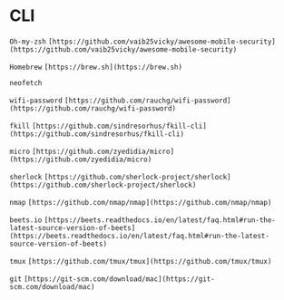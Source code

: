 # CLI


`Oh-my-zsh` `[https://github.com/vaib25vicky/awesome-mobile-security](https://github.com/vaib25vicky/awesome-mobile-security)`

`Homebrew` `[https://brew.sh](https://brew.sh)`

`neofetch`

`wifi-password` `[https://github.com/rauchg/wifi-password](https://github.com/rauchg/wifi-password)`

`fkill` `[https://github.com/sindresorhus/fkill-cli](https://github.com/sindresorhus/fkill-cli)`

`micro` `[https://github.com/zyedidia/micro](https://github.com/zyedidia/micro)`

`sherlock` `[https://github.com/sherlock-project/sherlock](https://github.com/sherlock-project/sherlock)`

`nmap`  `[https://github.com/nmap/nmap](https://github.com/nmap/nmap)`

`beets.io` `[https://beets.readthedocs.io/en/latest/faq.html#run-the-latest-source-version-of-beets](https://beets.readthedocs.io/en/latest/faq.html#run-the-latest-source-version-of-beets)`

`tmux` `[https://github.com/tmux/tmux](https://github.com/tmux/tmux)`

`git`  `[https://git-scm.com/download/mac](https://git-scm.com/download/mac)`
